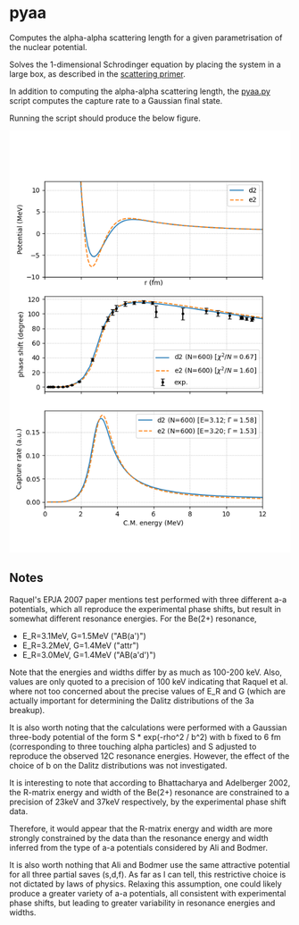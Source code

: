 # pyaa
Computes the alpha-alpha scattering length for a given parametrisation of the nuclear potential.

Solves the 1-dimensional Schrodinger equation by placing the system in a large box, as described in the [scattering primer](docs/scattering_primer.pdf).

In addition to computing the alpha-alpha scattering length, the [pyaa.py](pyaa.py) script computes the capture rate to a Gaussian final state. 

Running the script should produce the below figure.

![Alpha-alpha scattering](output.png)


## Notes

Raquel's EPJA 2007 paper mentions test performed 
with three different a-a potentials, which all 
reproduce the experimental phase shifts, but result 
in somewhat different resonance energies. For the 
Be(2+) resonance,

 * E_R=3.1MeV, G=1.5MeV ("AB(a')")
 * E_R=3.2MeV, G=1.4MeV ("attr")
 * E_R=3.0MeV, G=1.4MeV ("AB(a'd')")

Note that the energies and widths differ by as 
much as 100-200 keV. Also, values are only quoted 
to a precision of 100 keV indicating that Raquel et al.
where not too concerned about the precise values of 
E_R and G (which are actually important for determining 
the Dalitz distributions of the 3a breakup).

It is also worth noting that the calculations were 
performed with a Gaussian three-body potential of the 
form S * exp(-rho^2 / b^2) with b fixed to 6 fm (corresponding 
to three touching alpha particles) and S adjusted to 
reproduce the observed 12C resonance energies. However, 
the effect of the choice of b on the Dalitz distributions
was not investigated. 

It is interesting to note that according to Bhattacharya 
and Adelberger 2002, the R-matrix energy and width of the 
Be(2+) resonance are constrained to a precision of 23keV 
and 37keV respectively, by the experimental phase shift data.

Therefore, it would appear that the R-matrix energy and width 
are more strongly constrained by the data than the resonance 
energy and width inferred from the type of a-a potentials 
considered by Ali and Bodmer.

It is also worth nothing that Ali and Bodmer use the same 
attractive potential for all three partial saves (s,d,f).
As far as I can tell, this restrictive choice is not 
dictated by laws of physics. Relaxing this assumption, 
one could likely produce a greater variety of a-a potentials,
all consistent with experimental phase shifts, but leading 
to greater variability in resonance energies and widths.
